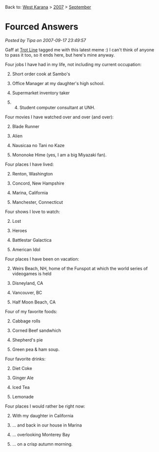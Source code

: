 Back to: [West Karana](/posts/westkarana.md) > [2007](/posts/2007/westkarana.md) > [September](./westkarana.md)
# Fourced Answers

*Posted by Tipa on 2007-09-17 23:49:57*

Gaff at [Trot Line](http://gaff.wordpress.com/2007/09/16/me-cubed/) tagged me with this latest meme :) I can't think of anyone to pass it too, so it ends here, but here's mine anyway.



Four jobs I have had in my life, not including my current occupation:

 2. Short order cook at Sambo's

 4. Office Manager at my daughter's high school.

 6. Supermarket inventory taker

 8. 4. Student computer consultant at UNH.



Four movies I have watched over and over (and over):

 2. Blade Runner

 4. Alien

 6. Nausicaa no Tani no Kaze

 8. Mononoke Hime (yes, I am a big Miyazaki fan).



Four places I have lived:

 2. Renton, Washington

 4. Concord, New Hampshire

 6. Marina, California

 8. Manchester, Connecticut



Four shows I love to watch:

 2. Lost

 4. Heroes

 6. Battlestar Galactica

 8. American Idol



Four places I have been on vacation:

 2. Weirs Beach, NH, home of the Funspot at which the world series of videogames is held

 4. Disneyland, CA

 6. Vancouver, BC

 8. Half Moon Beach, CA



Four of my favorite foods:

 2. Cabbage rolls

 4. Corned Beef sandwhich

 6. Shepherd's pie

 8. Green pea & ham soup.



Four favorite drinks:

 2. Diet Coke

 4. Ginger Ale

 6. Iced Tea

 8. Lemonade



Four places I would rather be right now:

 2. With my daughter in California

 4. ... and back in our house in Marina

 6. ... overlooking Monterey Bay

 8. ... on a crisp autumn morning.


